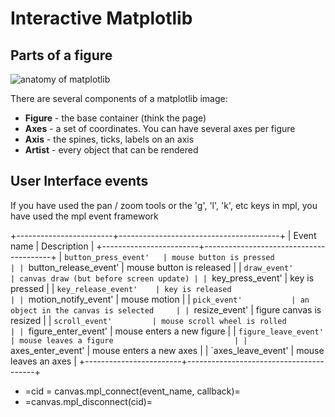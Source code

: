 Interactive Matplotlib
======================

Parts of a figure
-----------------
![anatomy of matplotlib](https://matplotlib.org/_images/anatomy.png)

There are several components of a matplotlib image:

* **Figure** - the base container (think the page)
* **Axes** - a set of coordinates. You can have several axes per figure
* **Axis** - the spines, ticks, labels on an axis
* **Artist** - every object that can be rendered


User Interface events
---------------------

If you have used the pan / zoom tools or the 'g', 'l', 'k', etc keys in mpl, you have used the mpl event framework


+------------------------+----------------------------------------+
| Event name             | Description                            |
+------------------------+----------------------------------------+
| `button_press_event'   | mouse button is pressed                |
| `button_release_event' | mouse button is released		             |
| `draw_event'           | canvas draw (but before screen update) |
| `key_press_event'      | key is pressed			                      |
| `key_release_event'    | key is released			                     |
| `motion_notify_event'  | mouse motion				                       |
| `pick_event'           | an object in the canvas is selected	   |
| `resize_event'         | figure canvas is resized		             |
| `scroll_event'         | mouse scroll wheel is rolled		         |
| `figure_enter_event'   | mouse enters a new figure		            |
| `figure_leave_event'   | mouse leaves a figure			               |
| `axes_enter_event'     | mouse enters a new axes		              |
| `axes_leave_event'     | mouse leaves an axes                   |
+------------------------+----------------------------------------+


 - =cid = canvas.mpl_connect(event_name, callback)=
 - =canvas.mpl_disconnect(cid)=
